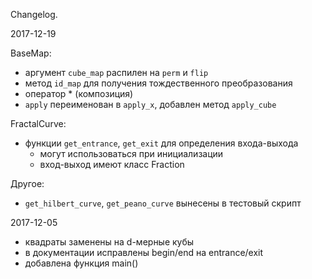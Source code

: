 Changelog.

2017-12-19

BaseMap:
- аргумент `cube_map` распилен на `perm` и `flip`
- метод `id_map` для получения тождественного преобразования
- оператор * (композиция)
- `apply` переименован в `apply_x`, добавлен метод `apply_cube`

FractalCurve:
- функции `get_entrance`, `get_exit` для определения входа-выхода
    - могут использоваться при инициализации
    - вход-выход имеют класс Fraction

Другое:
- `get_hilbert_curve`, `get_peano_curve` вынесены в тестовый скрипт

2017-12-05
- квадраты заменены на d-мерные кубы
- в документации исправлены begin/end на entrance/exit
- добавлена функция main()
